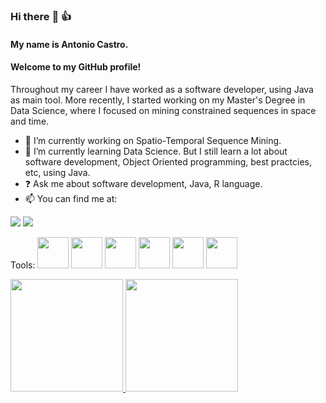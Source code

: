 ### Hi there :wave: :thumbsup:
#### My name is Antonio Castro.
#### Welcome to my GitHub profile!

Throughout my career I have worked as a software developer, using Java as main tool.
More recently, I started working on my Master's Degree in Data Science, where I focused on mining constrained sequences in space and time.

- :construction_worker: I’m currently working on Spatio-Temporal Sequence Mining.
- :book: I’m currently learning Data Science. But I still learn a lot about software development, Object Oriented programming, best practcies, etc, using Java.
- :question: Ask me about software development, Java, R language.
- :mailbox: You can find me at:

<a href = "mailto:ajose.mailbox@gmail.com"><img src="https://img.shields.io/badge/Gmail-D14836?style=for-the-badge&logo=gmail&logoColor=white" target="_blank"></a>
<a href="https://www.linkedin.com/in/antonio-castro-07264b186" target="_blank"><img src="https://img.shields.io/badge/-LinkedIn-%230077B5?style=for-the-badge&logo=linkedin&logoColor=white" target="_blank"></a>   

Tools:
<img src="https://cdn.jsdelivr.net/gh/devicons/devicon/icons/git/git-original-wordmark.svg" height=50 width=50 />
<img src="https://cdn.jsdelivr.net/gh/devicons/devicon/icons/java/java-original-wordmark.svg" height=50 width=50 />
<img src="https://cdn.jsdelivr.net/gh/devicons/devicon/icons/spring/spring-original-wordmark.svg" height=50 width=50 />
<img src="https://cdn.jsdelivr.net/gh/devicons/devicon/icons/python/python-original-wordmark.svg" height=50 width=50 />
<img src="https://cdn.jsdelivr.net/gh/devicons/devicon/icons/r/r-original.svg" height=50 width=50 />
<img src="https://cdn.jsdelivr.net/gh/devicons/devicon/icons/jupyter/jupyter-original-wordmark.svg" height=50 width=50 />

<div>
<a href="https://github.com/seu-usuário-aqui">
<img height="180em" src="https://github-readme-stats.vercel.app/api/top-langs/?username=castroantonio&layout=compact&langs_count=7&theme=dracula"/>
<img height="180em" src="https://github-readme-stats.vercel.app/api?username=castroantonio&show_icons=true&theme=dracula&include_all_commits=true&count_private=true"/>
</div>

